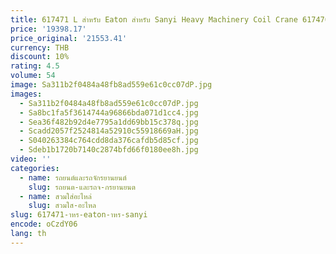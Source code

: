 ```yaml
---
title: 617471 L สําหรับ Eaton สําหรับ Sanyi Heavy Machinery Coil Crane 617470   ปั๊มส่งวาล์วแม่เหล็กไฟฟ้า รถบรรทุกผสม 24VDC
price: '19398.17'
price_original: '21553.41'
currency: THB
discount: 10%
rating: 4.5
volume: 54
image: Sa311b2f0484a48fb8ad559e61c0cc07dP.jpg
images:
  - Sa311b2f0484a48fb8ad559e61c0cc07dP.jpg
  - Sa8bc1fa5f3614744a96866bda071d1cc4.jpg
  - Sea36f482b92d4e7795a1dd69bb15c378q.jpg
  - Scadd2057f2524814a52910c55918669aH.jpg
  - S040263384c764cdd8da376cafdb5d85cf.jpg
  - Sdeb1b1720b7140c2874bfd66f0180ee8h.jpg
video: ''
categories:
  - name: รถยนต์และรถจักรยานยนต์
    slug: รถยนต-และรถจ-กรยานยนต
  - name: สวมใส่อะไหล่
    slug: สวมใส-อะไหล
slug: 617471-าหร-eaton-าหร-sanyi
encode: oCzdY06
lang: th
---
```

  